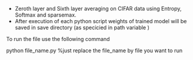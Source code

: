 - Zeroth layer and Sixth layer averaging on CIFAR data using Entropy, Softmax and sparsemax.
- After execution of each python script weights of trained model will be saved in save directory (as specicied in path variable )

To run the file use the following command

python file_name.py %just replace the file_name by file you want to run
